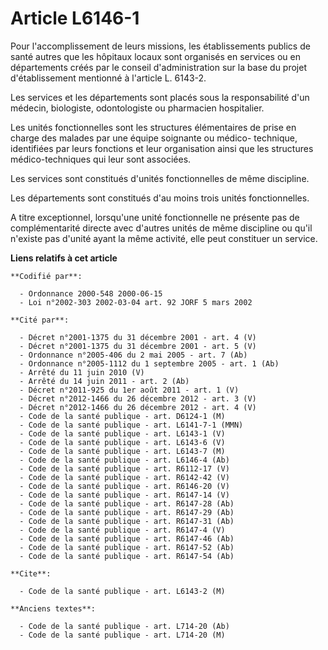 # Article L6146-1

Pour l'accomplissement de leurs missions, les établissements publics de santé autres que les hôpitaux locaux sont organisés
en services ou en départements créés par le conseil d'administration sur la base du projet d'établissement mentionné à
l'article L. 6143-2.

Les services et les départements sont placés sous la responsabilité d'un médecin, biologiste, odontologiste ou pharmacien
hospitalier.

Les unités fonctionnelles sont les structures élémentaires de prise en charge des malades par une équipe soignante ou médico-
technique, identifiées par leurs fonctions et leur organisation ainsi que les structures médico-techniques qui leur sont
associées.

Les services sont constitués d'unités fonctionnelles de même discipline.

Les départements sont constitués d'au moins trois unités fonctionnelles.

A titre exceptionnel, lorsqu'une unité fonctionnelle ne présente pas de complémentarité directe avec d'autres unités de même
discipline ou qu'il n'existe pas d'unité ayant la même activité, elle peut constituer un service.

**Liens relatifs à cet article**

	**Codifié par**:

	  - Ordonnance 2000-548 2000-06-15
	  - Loi n°2002-303 2002-03-04 art. 92 JORF 5 mars 2002

	**Cité par**:

	  - Décret n°2001-1375 du 31 décembre 2001 - art. 4 (V)
	  - Décret n°2001-1375 du 31 décembre 2001 - art. 5 (V)
	  - Ordonnance n°2005-406 du 2 mai 2005 - art. 7 (Ab)
	  - Ordonnance n°2005-1112 du 1 septembre 2005 - art. 1 (Ab)
	  - Arrêté du 11 juin 2010 (V)
	  - Arrêté du 14 juin 2011 - art. 2 (Ab)
	  - Décret n°2011-925 du 1er août 2011 - art. 1 (V)
	  - Décret n°2012-1466 du 26 décembre 2012 - art. 3 (V)
	  - Décret n°2012-1466 du 26 décembre 2012 - art. 4 (V)
	  - Code de la santé publique - art. D6124-1 (M)
	  - Code de la santé publique - art. L6141-7-1 (MMN)
	  - Code de la santé publique - art. L6143-1 (V)
	  - Code de la santé publique - art. L6143-6 (V)
	  - Code de la santé publique - art. L6143-7 (M)
	  - Code de la santé publique - art. L6146-4 (Ab)
	  - Code de la santé publique - art. R6112-17 (V)
	  - Code de la santé publique - art. R6142-42 (V)
	  - Code de la santé publique - art. R6146-20 (V)
	  - Code de la santé publique - art. R6147-14 (V)
	  - Code de la santé publique - art. R6147-28 (Ab)
	  - Code de la santé publique - art. R6147-29 (Ab)
	  - Code de la santé publique - art. R6147-31 (Ab)
	  - Code de la santé publique - art. R6147-4 (V)
	  - Code de la santé publique - art. R6147-46 (Ab)
	  - Code de la santé publique - art. R6147-52 (Ab)
	  - Code de la santé publique - art. R6147-54 (Ab)

	**Cite**:

	  - Code de la santé publique - art. L6143-2 (M)

	**Anciens textes**:

	  - Code de la santé publique - art. L714-20 (Ab)
	  - Code de la santé publique - art. L714-20 (M)

